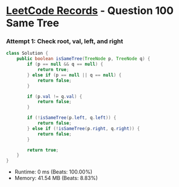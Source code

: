 # [LeetCode Records](../../README.md) - Question 100 Same Tree

### Attempt 1: Check root, val, left, and right
```java
class Solution {
    public boolean isSameTree(TreeNode p, TreeNode q) {
        if (p == null && q == null) {
            return true;
        } else if (p == null || q == null) {
            return false;
        }

        if (p.val != q.val) {
            return false;
        }

        if (!isSameTree(p.left, q.left)) {
            return false;
        } else if (!isSameTree(p.right, q.right)) {
            return false;
        }

        return true;
    }
}
```
- Runtime: 0 ms (Beats: 100.00%)
- Memory: 41.54 MB (Beats: 8.83%)

<br>
